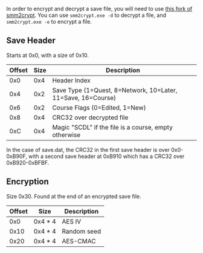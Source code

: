 In order to encrypt and decrypt a save file, you will need to use [this fork of smm2crypt](https://github.com/blawar/switch-save-work/tree/master/smm2crypt).
You can use ```smm2crypt.exe -d``` to decrypt a file, and ```smm2crypt.exe -e``` to encrypt a file.

## Save Header

Starts at 0x0, with a size of 0x10.

| Offset | Size | Description |
|--------|------|-------------|
| 0x0    | 0x4  | Header Index |
| 0x4    | 0x2  | Save Type (1=Quest, 8=Network, 10=Later, 11=Save, 16=Course) |
| 0x6    | 0x2  | Course Flags (0=Edited, 1=New) |
| 0x8    | 0x4  | CRC32 over decrypted file |
| 0xC    | 0x4  | Magic "SCDL" if the file is a course, empty otherwise |

In the case of save.dat, the CRC32 in the first save header is over 0x0-0xB90F, with a second save header at 0xB910 which has a CRC32 over 0xB920-0xBFBF.

## Encryption

Size 0x30. Found at the end of an encrypted save file.

| Offset | Size | Description |
|--------|------|-------------|
| 0x0    | 0x4 * 4 | AES IV |
| 0x10   | 0x4 * 4 | Random seed |
| 0x20   | 0x4 * 4 | AES-CMAC |
